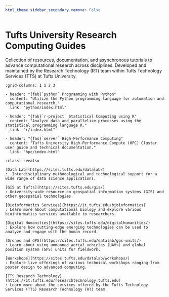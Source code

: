 ```yaml
---
html_theme.sidebar_secondary.remove: False
---
```


# Tufts University Research Computing Guides

Collection of resources, documentation, and asynchronous tutorials to advance computational research across disciplines.
Developed and maintained by the Research Technology (RT) team within Tufts Technology Services (TTS) at Tufts University.

```{gallery-grid}
:grid-columns: 1 1 2 3

- header: "{fab}`python` Programming with Python"
  content: "Utilize the Python programming language for automation and computational research."
  link: "python/index.html"

- header: "{fab}`r-project` Statistical Computing using R"
  content: "Analyze data and parallelize processes using the statistical programming language R."
  link: "r/index.html"

- header: "{fas}`server` High-Performance Computing"
  content: "Tufts University High-Performance Compute (HPC) Cluster user guide and technical documentation."
  link: "hpc/index.html"
```

```{admonition} Other Useful Resources
:class: seealso

[Data Lab](https://sites.tufts.edu/datalab/)
:  Interdisciplinary methodological and technological support for a wide range of data science applications.

[GIS at Tufts](https://sites.tufts.edu/gis/)
: University-wide resource on geospatial information systems (GIS) and other geospatial technologies.

[Bioinformatics Services](https://it.tufts.edu/bioinformatics)
: Learn more about computational biology and explore various bioinformatics services available to researchers.

[Digital Humanities](https://sites.tufts.edu/digitalhumanities/)
: Explore how cutting-edge emerging technologies can be used to analyze and engage with the human record.

[Drones and GPS](https://sites.tufts.edu/datalab/gps-units/)
: Learn about using unmanned aerial vehicles (UAVs) and global position system (GPS) units for fieldwork.

[Workshops](https://sites.tufts.edu/datalab/workshops/)
: Explore live offerings of various technical workshops ranging from poster design to advanced computing.

[TTS Research Technology](https://it.tufts.edu/researchtechnology.tufts.edu)
: Learn more about the services offered by the Tufts Technology Services (TTS) Research Technology (RT) team.
```
